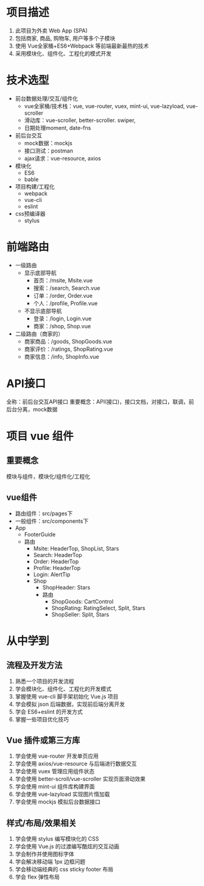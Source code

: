 # 项目描述
1. 此项目为外卖 Web App (SPA)
2. 包括商家, 商品, 购物车, 用户等多个子模块
3. 使用 Vue全家桶+ES6+Webpack 等前端最新最热的技术
4. 采用模块化、组件化、工程化的模式开发

# 技术选型
- 前台数据处理/交互/组件化
    - vue全家桶/技术栈：vue, vue-router, vuex, mint-ui, vue-lazyload, vue-scroller
    - 滑动库：vue-scroller, better-scroller. swiper, 
    - 日期处理moment, date-fns
- 前后台交互
    - mock数据：mockjs
    - 接口测试：postman
    - ajax请求：vue-resource, axios
- 模块化
    - ES6
    - bable
- 项目构建/工程化
    - webpack
    - vue-cli
    - eslint
- css预编译器
    - stylus

# 前端路由
- 一级路由
    - 显示底部导航
        - 首页：/msite, Msite.vue
        - 搜索：/search, Search.vue
        - 订单：/order, Order.vue
        - 个人：/profile, Profile.vue
    - 不显示底部导航
        - 登录：/login, Login.vue
        - 商家：/shop, Shop.vue
- 二级路由（商家的）
    - 商家商品：/goods, ShopGoods.vue
    - 商家评价：/ratings, ShopRating.vue
    - 商家信息：/info, ShopInfo.vue

# API接口
全称：前后台交互API接口
重要概念：API(接口)，接口文档，对接口，联调，前后台分离，mock数据

# 项目 vue 组件
## 重要概念
模块与组件，模块化/组件化/工程化

## vue组件
- 路由组件：src/pages下
- 一般组件：src/components下
- App
    - FooterGuide
    - 路由
        - Msite: HeaderTop, ShopList, Stars
        - Search: HeaderTop
        - Order: HeaderTop
        - Profile: HeaderTop
        - Login: AlertTip
        - Shop
            - ShopHeader: Stars
            - 路由
                - ShopGoods: CartControl
                - ShopRating: RatingSelect, Split, Stars
                - ShopSeller: Split, Stars

# 从中学到
## 流程及开发方法
1. 熟悉一个项目的开发流程
2. 学会模块化、组件化、工程化的开发模式
3. 掌握使用 vue-cli 脚手架初始化 Vue.js 项目
4. 学会模拟 json 后端数据，实现前后端分离开发
5. 学会 ES6+eslint 的开发方式
6. 掌握一些项目优化技巧

## Vue 插件或第三方库
1. 学会使用 vue-router 开发单页应用
2. 学会使用 axios/vue-resource 与后端进行数据交互
3. 学会使用 vuex 管理应用组件状态
4. 学会使用 better-scroll/vue-scroller 实现页面滑动效果
5. 学会使用 mint-ui 组件库构建界面
6. 学会使用 vue-lazyload 实现图片惰加载
7. 学会使用 mockjs 模拟后台数据接口

## 样式/布局/效果相关
1. 学会使用 stylus 编写模块化的 CSS
2. 学会使用 Vue.js 的过渡编写酷炫的交互动画
3. 学会制作并使用图标字体
4. 学会解决移动端 1px 边框问题
5. 学会移动端经典的 css sticky footer 布局
6. 学会 flex 弹性布局
